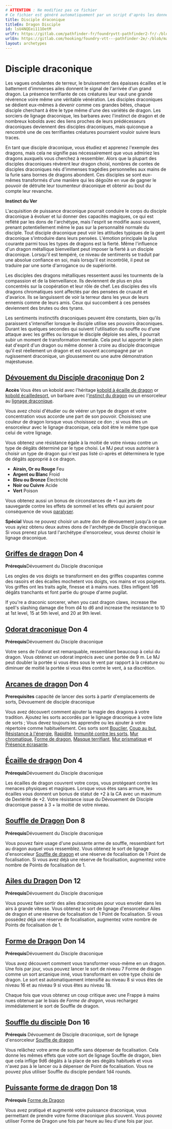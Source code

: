 ```yaml
---
# ATTENTION : Ne modifiez pas ce fichier
# Ce fichier est généré automatiquement par un script d'après les données du module Foundry VTT officiel et de sa traduction
title: Disciple draconique
titleEn: Dragon Disciple
id: lsU4NQEei111OetM
urlFr: https://gitlab.com/pathfinder-fr/foundryvtt-pathfinder2-fr/-/blob/master/data/archetypes/lsU4NQEei111OetM.htm
urlEn: https://gitlab.com/hooking/foundry-vtt---pathfinder-2e/-/blob/master/packs/data/archetypes.db/dragon-disciple.json
layout: archetypes
---
```

# Disciple draconique

Les vagues ondulantes de terreur, le bruissement des épaisses écailles et le battement d'immenses ailes donnent le signal de l'arrivée d'un grand dragon. La présence terrifiante de ces créatures leur vaut une grande révérence voire même une véritable vénération. Les disciples draconiques se dédient eux-mêmes à devenir comme ces grandes bêtes, chaque disciple cherchant à être le type même d'une des variétés de dragon. Les sorciers de lignage draconique, les barbares avec l'instinct de dragon et de nombreux kobolds avec des liens proches de leurs prédécesseurs draconiques deviennent des disciples draconiques, mais quiconque a rencontré une de ces terrifiantes créatures pourraient vouloir suivre leurs traces.

En tant que disciple draconique, vous étudiez et apprenez l'exemple des dragons, mais cela ne signifie pas nécessairement que vous admiriez les dragons auxquels vous cherchez à ressembler. Alors que la plupart des disciples draconiques révèrent leur dragon choisi, nombres de contes de disciples draconiques nés d'immenses tragédies personnelles aux mains de la furie sans bornes de dragons abondent. Ces disciples se sont eux-mêmes transformés d'une manière qui les dégoûte en vue de gagner le pouvoir de détruite leur toumenteur draconique et obtenir au bout du compte leur revanche.

**Instinct du Ver**

L'acquisition de puissance draconique pourrait conduire le corps du disciple draconique à évoluer et lui donner des capacités magiques, ce qui est reflété par les dons de l'archétype, mais l'esprit se modifie aussi souvent, prenant potentiellement même le pas sur la personnalité normale du disciple. Tout disciple draconique peut voir les attitudes typiques de la gent draconique s'introduire dans leurs pensées. L'émotion principale la plus courante parmi tous les types de dragons est la fierté. Même l'influence d'un dragon métallique bienveillant peut imposer la fierté à un disciple draconique. Lorsqu'il est tempéré, ce niveau de sentiments se traduit par une absolue confiance en soi, mais lorsqu'il est incontrôlé, il peut se traduire par une sorte d'arrogance ou de supériorité.

Les disciples des dragons métalliques ressentent aussi les tourments de la compassion et de la bienveillance. Ils deviennent de plus en plus concentrés sur la coopération et leur rôle de chef. Les disciples des vils dragons chromatiques sont affectés par des pensées de cruauté et d'avarice. Ils se languissent de voir la terreur dans les yeux de leurs ennemis comme de leurs amis. Ceux qui succombent à ces pensées deviennent des brutes ou des tyrans.

Les sentiments instinctifs draconiques peuvent être constants, bien qu'ils paraissent s'intensifier lorsque le disciple utilise ses pouvoirs draconiques. Durant les quelques secondes qui suivent l'utilisation du souffle ou d'une attaque avec les griffes ou lorsque le disciple déploie ses ailes, il pourrait subir un moment de transformation mentale. Cela peut lui apporter le plein éat d'esprit d'un dragon ou même donner à croire au disciple draconique qu'il est réellement un dragon et est souvent accompagné par un rugissement draconique, un gloussement ou une autre démonstration majestueuse.

## [Dévouement du Disciple draconique](../dons/dévouement-du-disciple-draconique.md) Don 2

**Accès** Vous êtes un kobold avec l'héritage [kobold à écaille de dragon](../capacités-ascendances/kobold-à-écaille-de-dragon.md) or [kobold écailledesort](../capacités-ascendances/kobold-écaille-de-sort.md), un barbare avec l'[instinct du dragon](../capacité-classe/instinct-du-dragon.md) ou un ensorceleur au [lignage draconique](../capacité-classe/lignage-:-draconique.md).

Vous avez choisi d'étudier ou de véérer un type de dragon et votre concentration vous accorde une part de son pouvoir. Choisissez une couleur de dragon lorsque vous choisissez ce don ; si vous êtes un ensorceleur avec le lignage draconique, cela doit être le même type que celui de votre lignage.

Vous obtenez une résistance égale à la moitié de votre niveau contre un type de dégâts déterminé par le type choisi. Le MJ peut vous autoriser à choisir un type de dragon qui n'est pas listé ci-après et déterminera le type de dégâts approprié à ce dragon.

- **Airain, Or ou Rouge** Feu
- **Argent ou Blanc** Froid
- **Bleu ou Bronze** Électricité
- **Noir ou Cuivre** Acide
- **Vert** Poison

Vous obtenez aussi un bonus de circonstances de +1 aux jets de sauvegarde contre les effets de sommeil et les effets qui auraient pour conséquence de vous [paralyser](../conditions/paralysé.md).

**Spécial** Vous ne pouvez choisir un autre don de dévouement jusqu'à ce que vous ayiez obtenu deux autres dons de l'archétype de Disciple draconique. Si vous prenez plus tard l'archétype d'ensorceleur, vous devrez choisir le lignage draconique.

## [Griffes de dragon](../dons/griffes-de-dragon.md) Don 4

**Prérequis**Dévouement du Disciple draconique

Les ongles de vos doigts se transforment en des griffes coupantes comme des rasoirs et des écailles mochetent vos doigts, vos mains et vos poignets. Vos griffes ont les traits agile, finesse et à mains nues. Elles infligent 1d6 dégâts tranchants et font partie du groupe d'arme pugilat.

If you're a draconic sorcerer, when you cast dragon claws, increase the spell's slashing damage die from d4 to d6 and increase the resistance to 10 at 1st level, 15 at 5th level, and 20 at 9th level.

## [Odorat draconique](../dons/odorat-draconique.md) Don 4

**Prérequis**Dévouement du Disciple draconique

Votre sens de l'odorat est remarquable, ressemblant beaucoup à celui du dragon. Vous obtenez un odorat imprécis avec une portée de 9 m. Le MJ peut doubler la portée si vous êtes sous le vent par rapport à la créature ou diminuer de moitié la portée si vous êtes contre le vent, à sa discrétion.

## [Arcanes de dragon](../dons/arcanes-de-dragon.md) Don 4

**Prerequisites** capacité de lancer des sorts à partir d'emplacements de sorts, Dévouement de disciple draconique

Vous avez découvert comment ajouter la magie des dragons à votre tradition. Ajoutez les sorts accordés par le lignage draconique à votre liste de sorts ; Vous devez toujours les apprendre ou les ajouter à votre répertoire comme habituellement. Ces sorts sont  [Bouclier](../sorts/bouclier.md), [Coup au but](../sorts/coup-au-but.md), [Résistance à l'énergie](../sorts/résistance-à-l-énergie.md), [Rapidité](../sorts/rapidité.md), [Immunité contre les sorts](../sorts/immunité-contre-les-sorts.md), [Mur chromatique](../sorts/mur-chromatique.md), [Forme de dragon](../sorts/forme-de-dragon.md), [Masque terrifiant](../sorts/masque-terrifiant.md), [Mur prismatique](../sorts/mur-prismatique.md) et [Présence écrasante](../sorts/présence-écrasante.md).

## [Écaille de dragon](../dons/écailles-de-dragon.md) Don 4

**Prérequis**Dévouement du Disciple draconique

Les écailles de dragon couvrent votre corps, vous protégeant contre les menaces physiques et magiques. Lorsque vous êtes sans armure, les écailles vous donnent un bonus de statut de +2 à la CA avec un maximum de Dextérité de +2. Votre résistance issue du Dévouement de Disciple draconique passe à 3 + la moitié de votre niveau.

## [Souffle de Dragon](../dons/souffle-de-dragon.md) Don 8

**Prérequis**Dévouement du Disciple draconique

Vous pouvez faire usage d'une puissante arme de souffle, ressemblant fort au dragon auquel vous ressemblez. Vous obtenez le sort de lignage d'ensorceleur [Souffle de dragon](../sorts/souffle-de-dragon.md) et une réserve de focalisation de 1 Point de focalisation. Si vous avez déjà une réserve de focalisation, augmentez votre nombre de Points de focalisation de 1.

## [Ailes du Dragon](../dons/ailes-du-dragon.md) Don 12

**Prérequis**Dévouement du Disciple draconique

Vous pouvez faire sortir des ailes draconiques pour vous envoler dans les airs à grande vitesse. Vous obtenez le sort de lignage d'ensorceleur <a class="entity-link" data-pack="pf2e.spells-srd" data-id="HWJODX2zPg5cg34F" draggable="true">Ailes de dragon</a> et une réserve de focalisation de 1 Point de focalisation. Si vous possédez déjà une réserve de focalisation, augmentez votre nombre de Points de focalisation de 1.

## [Forme de Dragon](../dons/forme-de-dragon.md) Don 14

**Prérequis**Dévouement du Disciple draconique

Vous avez découvert comment vous transformer vous-même en un dragon. Une fois par jour, vous pouvez lancer le sort de niveau 7 <a class="entity-link" data-pack="pf2e.spells-srd" data-id="5c692cCcTDXjSEzk" draggable="true">Forme de dragon</a> comme un sort arcanique inné, vous transformant en votre type choisi de dragon. Le sort est automatiquement intensifié au niveau 8 si vous êtes de niveau 16 et au niveau 9 si vous êtes au niveau 18.

Chaque fois que vous obtenez un coup critique avec une <a class="entity-link" data-pack="pf2e.actionspf2e" data-id="VjxZFuUXrCU94MWR" draggable="true">Frappe</a> à mains nues obtenue par le biais de *Forme de dragon*, vous rechargez immédiatement le sort de Souffle de dragon.

## [Souffle du disciple](../dons/souffle-du-disciple.md) Don 16

**Prérequis** Dévouement de Disciple draconique, sort de lignage d'ensorceleur [Souffle de dragon](../sorts/souffle-de-dragon.md)

Vous relâchez votre arme de souffle sans dépenser de focalisation. Cela donne les mêmes effets que votre sort de lignage Souffle de dragon, bien que cela inflige 9d6 dégâts à la place de ses dégâts habituels et vous n'avez pas à le lancer ou à dépenser de Point de focalisation. Vous ne pouvez plus utiliser Souffle du disciple pendant 1d4 rounds.

## [Puissante forme de dragon](../dons/puissante-forme-de-dragon.md) Don 18

**Prérequis** [Forme de Dragon](../dons/forme-de-dragon.md)

Vous avez pratiqué et augmenté votre puissance draconique, vous permettant de prendre votre forme draconique plus souvent. Vous pouvez utiliser Forme de Dragon une fois par heure au lieu d'une fois par jour.
